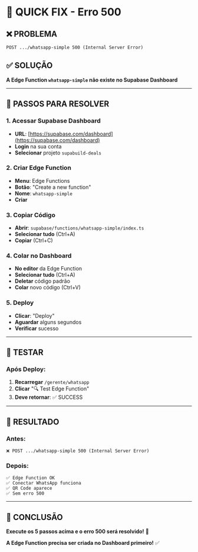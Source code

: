 # 🚨 QUICK FIX - Erro 500

## ❌ PROBLEMA
```
POST .../whatsapp-simple 500 (Internal Server Error)
```

## ✅ SOLUÇÃO
**A Edge Function `whatsapp-simple` não existe no Supabase Dashboard**

---

## 🔧 PASSOS PARA RESOLVER

### **1. Acessar Supabase Dashboard**
- **URL**: [https://supabase.com/dashboard](https://supabase.com/dashboard)
- **Login** na sua conta
- **Selecionar** projeto `supabuild-deals`

### **2. Criar Edge Function**
- **Menu**: Edge Functions
- **Botão**: "Create a new function"
- **Nome**: `whatsapp-simple`
- **Criar**

### **3. Copiar Código**
- **Abrir**: `supabase/functions/whatsapp-simple/index.ts`
- **Selecionar tudo** (Ctrl+A)
- **Copiar** (Ctrl+C)

### **4. Colar no Dashboard**
- **No editor** da Edge Function
- **Selecionar tudo** (Ctrl+A)
- **Deletar** código padrão
- **Colar** novo código (Ctrl+V)

### **5. Deploy**
- **Clicar**: "Deploy"
- **Aguardar** alguns segundos
- **Verificar** sucesso

---

## 🧪 TESTAR

### **Após Deploy:**
1. **Recarregar** `/gerente/whatsapp`
2. **Clicar** "🔍 Test Edge Function"
3. **Deve retornar**: ✅ SUCCESS

---

## 🎯 RESULTADO

### **Antes:**
```
❌ POST .../whatsapp-simple 500 (Internal Server Error)
```

### **Depois:**
```
✅ Edge Function OK
✅ Conectar WhatsApp funciona
✅ QR Code aparece
✅ Sem erro 500
```

---

## 🎉 CONCLUSÃO

**Execute os 5 passos acima e o erro 500 será resolvido!** 🚀

**A Edge Function precisa ser criada no Dashboard primeiro!** ✅






